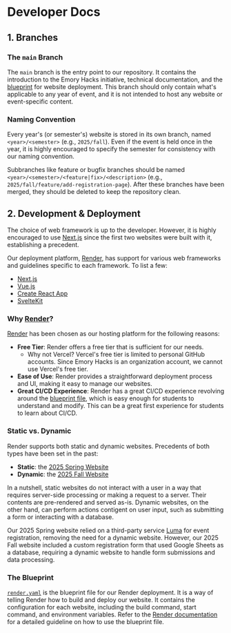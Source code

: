 # Developer Docs

## 1. Branches

### The `main` Branch

The `main` branch is the entry point to our repository. It contains the introduction to the Emory Hacks initiative, technical documentation, and the [blueprint](/render.yaml) for website deployment. This branch should only contain what's applicable to any year of event, and it is not intended to host any website or event-specific content.

### Naming Convention

Every year's (or semester's) website is stored in its own branch, named `<year>/<semester>` (e.g., `2025/fall`). Even if the event is held once in the year, it is highly encouraged to specify the semester for consistency with our naming convention.

Subbranches like feature or bugfix branches should be named `<year>/<semester>/<feature|fix>/<description>` (e.g., `2025/fall/feature/add-registration-page`).
After these branches have been merged, they should be deleted to keep the repository clean.

## 2. Development & Deployment

The choice of web framework is up to the developer. However, it is highly encouraged to use [Next.js](https://nextjs.org/) since the first two websites were built with it, establishing a precedent.

Our deployment platform, [Render](https://render.com/), has support for various web frameworks and guidelines specific to each framework. To list a few:

- [Next.js](https://render.com/docs/deploy-nextjs-app)
- [Vue.js](https://render.com/docs/deploy-vue-js)
- [Create React App](https://render.com/docs/deploy-create-react-app)
- [SvelteKit](https://render.com/docs/deploy-sveltekit)

### Why [Render](https://render.com/)?

[Render](https://render.com/) has been chosen as our hosting platform for the following reasons:

- **Free Tier**: Render offers a free tier that is sufficient for our needs.
  - Why not Vercel? Vercel's free tier is limited to personal GitHub accounts. Since Emory Hacks is an organization account, we cannot use Vercel's free tier.
- **Ease of Use**: Render provides a straightforward deployment process and UI, making it easy to manage our websites.
- **Great CI/CD Experience**: Render has a great CI/CD experience revolving around the [blueprint file](https://render.com/docs/infrastructure-as-code), which is easy enough for students to understand and modify. This can be a great first experience for students to learn about CI/CD.

### Static vs. Dynamic

Render supports both static and dynamic websites. Precedents of both types have been set in the past:

- **Static**: the [2025 Spring Website](emory-hacks-2025-spring.onrender.com)
- **Dynamic**: the [2025 Fall Website](emory-hacks-2025-fall.onrender.com)

In a nutshell, static websites do not interact with a user in a way that requires server-side processing or making a request to a server. Their contents are pre-rendered and served as-is. Dynamic websites, on the other hand, can perform actions contigent on user input, such as submitting a form or interacting with a database.

Our 2025 Spring website relied on a third-party service [Luma](https://lu.ma/) for event registration, removing the need for a dynamic website. However, our 2025 Fall website included a custom registration form that used Google Sheets as a database, requiring a dynamic website to handle form submissions and data processing.

### The Blueprint

[`render.yaml`](/render.yaml) is the blueprint file for our Render deployment. It is a way of telling Render how to build and deploy our website. It contains the configuration for each website, including the build command, start command, and environment variables. Refer to the [Render documentation](./render.md) for a detailed guideline on how to use the blueprint file.
